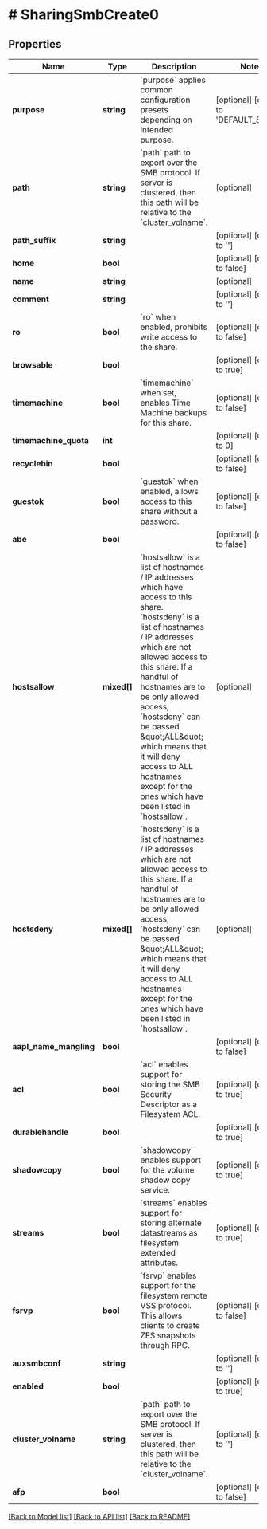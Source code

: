# # SharingSmbCreate0

## Properties

Name | Type | Description | Notes
------------ | ------------- | ------------- | -------------
**purpose** | **string** | &#x60;purpose&#x60; applies common configuration presets depending on intended purpose. | [optional] [default to 'DEFAULT_SHARE']
**path** | **string** | &#x60;path&#x60; path to export over the SMB protocol. If server is clustered, then this path will be relative to the &#x60;cluster_volname&#x60;. | [optional]
**path_suffix** | **string** |  | [optional] [default to '']
**home** | **bool** |  | [optional] [default to false]
**name** | **string** |  | [optional]
**comment** | **string** |  | [optional] [default to '']
**ro** | **bool** | &#x60;ro&#x60; when enabled, prohibits write access to the share. | [optional] [default to false]
**browsable** | **bool** |  | [optional] [default to true]
**timemachine** | **bool** | &#x60;timemachine&#x60; when set, enables Time Machine backups for this share. | [optional] [default to false]
**timemachine_quota** | **int** |  | [optional] [default to 0]
**recyclebin** | **bool** |  | [optional] [default to false]
**guestok** | **bool** | &#x60;guestok&#x60; when enabled, allows access to this share without a password. | [optional] [default to false]
**abe** | **bool** |  | [optional] [default to false]
**hostsallow** | **mixed[]** | &#x60;hostsallow&#x60; is a list of hostnames / IP addresses which have access to this share. &#x60;hostsdeny&#x60; is a list of hostnames / IP addresses which are not allowed access to this share. If a handful of hostnames are to be only allowed access, &#x60;hostsdeny&#x60; can be passed \&quot;ALL\&quot; which means that it will deny access to ALL hostnames except for the ones which have been listed in &#x60;hostsallow&#x60;. | [optional]
**hostsdeny** | **mixed[]** | &#x60;hostsdeny&#x60; is a list of hostnames / IP addresses which are not allowed access to this share. If a handful of hostnames are to be only allowed access, &#x60;hostsdeny&#x60; can be passed \&quot;ALL\&quot; which means that it will deny access to ALL hostnames except for the ones which have been listed in &#x60;hostsallow&#x60;. | [optional]
**aapl_name_mangling** | **bool** |  | [optional] [default to false]
**acl** | **bool** | &#x60;acl&#x60; enables support for storing the SMB Security Descriptor as a Filesystem ACL. | [optional] [default to true]
**durablehandle** | **bool** |  | [optional] [default to true]
**shadowcopy** | **bool** | &#x60;shadowcopy&#x60; enables support for the volume shadow copy service. | [optional] [default to true]
**streams** | **bool** | &#x60;streams&#x60; enables support for storing alternate datastreams as filesystem extended attributes. | [optional] [default to true]
**fsrvp** | **bool** | &#x60;fsrvp&#x60; enables support for the filesystem remote VSS protocol. This allows clients to create ZFS snapshots through RPC. | [optional] [default to false]
**auxsmbconf** | **string** |  | [optional] [default to '']
**enabled** | **bool** |  | [optional] [default to true]
**cluster_volname** | **string** | &#x60;path&#x60; path to export over the SMB protocol. If server is clustered, then this path will be relative to the &#x60;cluster_volname&#x60;. | [optional] [default to '']
**afp** | **bool** |  | [optional] [default to false]

[[Back to Model list]](../../README.md#models) [[Back to API list]](../../README.md#endpoints) [[Back to README]](../../README.md)
